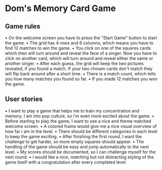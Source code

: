 # Dom's Memory Card Game

## Game rules

• On the welcome screen you have to press the "Start Game" button to start the game.
• The grid has 4 rows and 6 columns, which means you have to find 12 matches to win the game.
• You click on one of the squares cards which then will turn around and reveal the face of a singer. Now you have to click on another card, which will turn around and reveal either the same or another singer.
• After each guess, the grid will keep the two pictures revealed, if you found a match. If your two chosen cards don't match they will flip back around after a short time.
• There is a match count, which tells you how many matches you found so far.
• If you made 12 matches you won the game.

## User stories

• I want to play a game that helps me to train my concentration and memory. I am into pop culture, so i'm even more excited about the game. • Before starting to play the game, I want to see a nice and theme matched welcome screen. • A colored frame would give me a nice visual overview of how far i am in the level. • There should be different categories in each level to keep the game exciting. • After finishing the first round, I want the challenge to get harder, so more empty squares should appear. • The handling of the game should be easy and jump automatically to the next level. • My scores should be documented, so I can challenge myself for the next round. • I would like a nice, matching but not distracting styling of the game itself with a congratulation after every completed level
